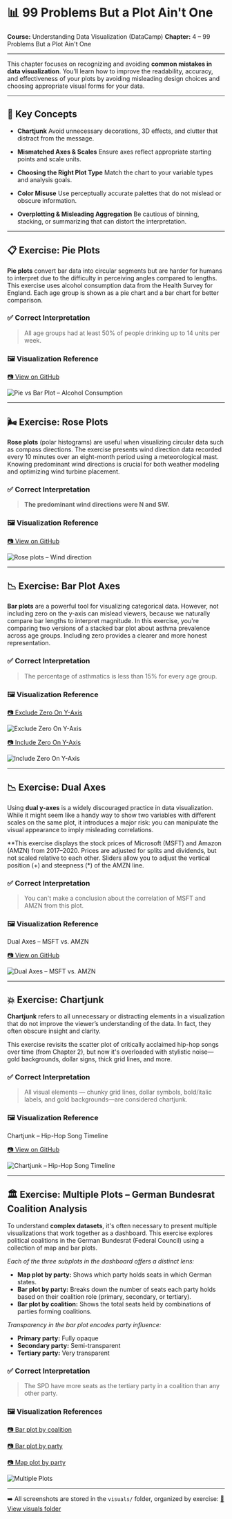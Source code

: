 # 📊 99 Problems But a Plot Ain't One

**Course:** Understanding Data Visualization (DataCamp)
**Chapter:** 4 – 99 Problems But a Plot Ain't One

---

This chapter focuses on recognizing and avoiding **common mistakes in data visualization**. You’ll learn how to improve the readability, accuracy, and effectiveness of your plots by avoiding misleading design choices and choosing appropriate visual forms for your data.

---

## 🧠 Key Concepts

* **Chartjunk**
  Avoid unnecessary decorations, 3D effects, and clutter that distract from the message.

* **Mismatched Axes & Scales**
  Ensure axes reflect appropriate starting points and scale units.

* **Choosing the Right Plot Type**
  Match the chart to your variable types and analysis goals.

* **Color Misuse**
  Use perceptually accurate palettes that do not mislead or obscure information.

* **Overplotting & Misleading Aggregation**
  Be cautious of binning, stacking, or summarizing that can distort the interpretation.

---

## 📋 Exercise: Pie Plots

**Pie plots** convert bar data into circular segments but are harder for humans to interpret due to the difficulty in perceiving angles compared to lengths. This exercise uses alcohol consumption data from the Health Survey for England. Each age group is shown as a pie chart and a bar chart for better comparison.

### ✅ Correct Interpretation

> All age groups had at least 50% of people drinking up to 14 units per week.

### 🖼️ Visualization Reference

[📷 View on GitHub](https://github.com/VibeHarboe/Understanding-Data-Visualization/blob/c8b8d64ea51a309826fc98cf263d17ff68b05da9/visuals/99%20Problems%20But%20a%20Plot%20Ain't%20One/Pie%20plots.png)

![Pie vs Bar Plot – Alcohol Consumption](https://github.com/VibeHarboe/Understanding-Data-Visualization/blob/c8b8d64ea51a309826fc98cf263d17ff68b05da9/visuals/99%20Problems%20But%20a%20Plot%20Ain't%20One/small/Pie%20plots_smalll.jpg "Pie vs Bar Plot – Alcohol Consumption)")

---

## 🌬️ Exercise: Rose Plots

**Rose plots** (polar histograms) are useful when visualizing circular data such as compass directions. The exercise presents wind direction data recorded every 10 minutes over an eight-month period using a meteorological mast. Knowing predominant wind directions is crucial for both weather modeling and optimizing wind turbine placement.

### ✅ Correct Interpretation
> **The predominant wind directions were N and SW.**

### 🖼️ Visualization Reference

[📷 View on GitHub](https://github.com/VibeHarboe/Understanding-Data-Visualization/blob/6c1bd129bd7d14d0073808ccc95ce7797909ccf5/visuals/99%20Problems%20But%20a%20Plot%20Ain't%20One/Rose-plots.png)

![Rose plots – Wind direction](https://github.com/VibeHarboe/Understanding-Data-Visualization/blob/6c1bd129bd7d14d0073808ccc95ce7797909ccf5/visuals/99%20Problems%20But%20a%20Plot%20Ain't%20One/small/Rose-plots_small.png "Rose plots – Wind direction)")

---

## 📉 Exercise: Bar Plot Axes

**Bar plots** are a powerful tool for visualizing categorical data. However, not including zero on the y-axis can mislead viewers, because we naturally compare bar lengths to interpret magnitude. In this exercise, you're comparing two versions of a stacked bar plot about asthma prevalence across age groups. Including zero provides a clearer and more honest representation.

### ✅ Correct Interpretation
> The percentage of asthmatics is less than 15% for every age group.

### 🖼️ Visualization Reference

[📷 Exclude Zero On Y-Axis](https://github.com/VibeHarboe/Understanding-Data-Visualization/blob/3ed3ba2540a1943add8e85982a3d5d0ceadd6d86/visuals/99%20Problems%20But%20a%20Plot%20Ain't%20One/exclude%20zero%20on%20y-axis..png)

![Exclude Zero On Y-Axis](https://github.com/VibeHarboe/Understanding-Data-Visualization/blob/3ed3ba2540a1943add8e85982a3d5d0ceadd6d86/visuals/99%20Problems%20But%20a%20Plot%20Ain't%20One/exclude%20zero%20on%20y-axis..png "Exclude Zero On Y-Axis)")

[📷 Include Zero On Y-Axis](https://github.com/VibeHarboe/Understanding-Data-Visualization/blob/3ed3ba2540a1943add8e85982a3d5d0ceadd6d86/visuals/99%20Problems%20But%20a%20Plot%20Ain't%20One/Include%20zero%20on%20y-axis..png)

![Include Zero On Y-Axis](https://github.com/VibeHarboe/Understanding-Data-Visualization/blob/3ed3ba2540a1943add8e85982a3d5d0ceadd6d86/visuals/99%20Problems%20But%20a%20Plot%20Ain't%20One/Include%20zero%20on%20y-axis..png "Include Zero On Y-Axis)")

---

## 📉 Exercise: Dual Axes

Using **dual y-axes** is a widely discouraged practice in data visualization. While it might seem like a handy way to show two variables with different scales on the same plot, it introduces a major risk: you can manipulate the visual appearance to imply misleading correlations.

**This exercise displays the stock prices of Microsoft (MSFT) and Amazon (AMZN) from 2017–2020. Prices are adjusted for splits and dividends, but not scaled relative to each other. Sliders allow you to adjust the vertical position (+) and steepness (*) of the AMZN line.

### ✅ Correct Interpretation
> You can't make a conclusion about the correlation of MSFT and AMZN from this plot.

### 🖼️ Visualization Reference
Dual Axes – MSFT vs. AMZN

[📷 View on GitHub](https://github.com/VibeHarboe/Understanding-Data-Visualization/blob/0ddfae49a40b0a1223845d249d514ed25e9028f3/visuals/99%20Problems%20But%20a%20Plot%20Ain't%20One/Dual%20axes.png)

![Dual Axes – MSFT vs. AMZN](https://github.com/VibeHarboe/Understanding-Data-Visualization/blob/0ddfae49a40b0a1223845d249d514ed25e9028f3/visuals/99%20Problems%20But%20a%20Plot%20Ain't%20One/Dual%20axes.png "Dual Axes – MSFT vs. AMZN)")

---

## 💥 Exercise: Chartjunk

**Chartjunk** refers to all unnecessary or distracting elements in a visualization that do not improve the viewer’s understanding of the data. In fact, they often obscure insight and clarity.

This exercise revisits the scatter plot of critically acclaimed hip-hop songs over time (from Chapter 2), but now it's overloaded with stylistic noise—gold backgrounds, dollar signs, thick grid lines, and more.

### ✅ Correct Interpretation
> All visual elements — chunky grid lines, dollar symbols, bold/italic labels, and gold backgrounds—are considered chartjunk.

### 🖼️ Visualization Reference
Chartjunk – Hip-Hop Song Timeline

[📷 View on GitHub](https://github.com/VibeHarboe/Understanding-Data-Visualization/blob/3ed3ba2540a1943add8e85982a3d5d0ceadd6d86/visuals/99%20Problems%20But%20a%20Plot%20Ain't%20One/Chartjunk_scatter-hiphop-bling-new.png)

![Chartjunk – Hip-Hop Song Timeline](https://github.com/VibeHarboe/Understanding-Data-Visualization/blob/3ed3ba2540a1943add8e85982a3d5d0ceadd6d86/visuals/99%20Problems%20But%20a%20Plot%20Ain't%20One/Chartjunk_scatter-hiphop-bling-new.png "Chartjunk – Hip-Hop Song Timeline)")

---

## 🏛️ Exercise: Multiple Plots – German Bundesrat Coalition Analysis

To understand **complex datasets**, it's often necessary to present multiple visualizations that work together as a dashboard. This exercise explores political coalitions in the German Bundesrat (Federal Council) using a collection of map and bar plots.

*Each of the three subplots in the dashboard offers a distinct lens:*
* **Map plot by party:** Shows which party holds seats in which German states.
* **Bar plot by party:** Breaks down the number of seats each party holds based on their coalition role (primary, secondary, or tertiary).
* **Bar plot by coalition:** Shows the total seats held by combinations of parties forming coalitions.

*Transparency in the bar plot encodes party influence:*
* **Primary party:** Fully opaque
* **Secondary party:** Semi-transparent
* **Tertiary party:** Very transparent

### ✅ Correct Interpretation
> The SPD have more seats as the tertiary party in a coalition than any other party.

### 🖼️ Visualization References

[📷 Bar plot by coalition](https://github.com/VibeHarboe/Understanding-Data-Visualization/blob/3ed3ba2540a1943add8e85982a3d5d0ceadd6d86/visuals/99%20Problems%20But%20a%20Plot%20Ain't%20One/bar_coalition.png)

[📷 Bar plot by party](https://github.com/VibeHarboe/Understanding-Data-Visualization/blob/3ed3ba2540a1943add8e85982a3d5d0ceadd6d86/visuals/99%20Problems%20But%20a%20Plot%20Ain't%20One/bar_plot_per_party.png)

[📷 Map plot by party](https://github.com/VibeHarboe/Understanding-Data-Visualization/blob/3ed3ba2540a1943add8e85982a3d5d0ceadd6d86/visuals/99%20Problems%20But%20a%20Plot%20Ain't%20One/map_plot_per_party.png)

![Multiple Plots](https://github.com/VibeHarboe/Understanding-Data-Visualization/blob/be0d01688ab6d40894fe9c5fd358d6c4d141f1b7/visuals/99%20Problems%20But%20a%20Plot%20Ain't%20One/Multiple%20Plots.png "Multiple Plots)")

---

➡️ All screenshots are stored in the `visuals/` folder, organized by exercise:
[🔗 View visuals folder](https://github.com/VibeHarboe/Understanding-Data-Visualization/tree/0de94805beccf07c115c5180be3355206ca0c99d/visuals)
